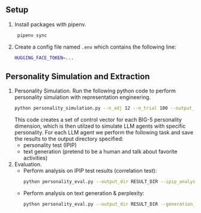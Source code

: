 ## Setup
1. Install packages with pipenv.
   ```sh
    pipenv sync
    ```
2. Create a config file named `.env` which contains the following line:
    ```sh
    HUGGING_FACE_TOKEN=...
    ```
## Personality Simulation and Extraction
1. Personality Simulation.
    Run the following python code to perform personality simulation with representation engineering.
    ```sh
    python personality_simulation.py --n_adj 12 --n_trial 100 --output_dir RESULT_DIR
    ```
    This code creates a set of control vector for each BIG-5 personality dimension, which is then utilzed to simulate LLM agents with specific personality.
    For each LLM agent we perform the following task and save the results to the output directory specified:
    - personality test (IPIP)
    - text generation (pretend to be a human and talk about favorite activities)
2. Evaluation.
    - Perform analysis on IPIP test results (correlation test):
        ```sh
        python personality_eval.py --output_dir RESULT_DIR --ipip_analysis 
        ```
    - Perform analysis on text generation & perplexity:
        ```sh
        python personality_eval.py --output_dir RESULT_DIR --generation_analysis
        ```